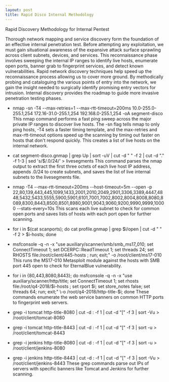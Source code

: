 ```yaml
---
layout: post
title: Rapid Disco Internal Methodology
---
```


Rapid Discovery Methodology for Internal Pentest

Thorough network mapping and service discovery form the foundation of an effective internal penetration test. Before attempting any exploitation, we must gain situational awareness of the expansive attack surface sprawling across client subnets, devices, and services. This reconnaissance phase involves sweeping the internal IP ranges to identify live hosts, enumerate open ports, banner grab to fingerprint services, and detect known vulnerabilities. Rapid network discovery techniques help speed up the reconnaissance process allowing us to cover more ground. By methodically probing and cataloguing the various points of entry into the network, we gain the insight needed to surgically identify promising entry vectors for intrusion. Internal discovery provides the roadmap to guide more invasive penetration testing phases.

- nmap \-sn \-T4 \-\-max\-retries=1 \-\-max\-rtt\-timeout=200ms 10.0\-255.0\-255.1,254 172.16\-31.0\-255.1,254 192.168.0\-255.1,254 \-oA segment\-disco
This nmap command performs a fast ping sweep across the major private IP ranges to discover live hosts. The -sn flag tells nmap to only ping hosts, -T4 sets a faster timing template, and the max-retries and max-rtt-timeout options speed up the scanning by timing out faster on hosts that don't respond quickly. This creates a list of live hosts on the internal network.

- cat segment\-disco.gnmap \| grep Up \| sort \-uV \| cut \-d " " \-f 2 \| cut \-d "." \-f 1-3 \| sed 's/$/.0\/24/' \> livesegments
This command parses the nmap output to extract the first three octets of each live host IP address, appends .0/24 to create subnets, and saves the list of live internal subnets to the livesegments file.

- nmap \-T4 \-\-max\-rtt\-timeout=200ms \-\-host\-timeout=5m \-\-open \-p 22,80,139,443,445,1099,1433,2001,2010,2049,2901,3306,3389,4447,4848,5432,5433,5555,5900,5901,6101,7001,7002,8002,8004,8008,8080,8089,8300,8443,8500,8501,8980,9001,9043,9060,9200,9990,9999,10000 \-\-stats\-every=10s
This scans each live subnet to check for common open ports and saves lists of hosts with each port open for further scanning.

- for i in $(cat scanports); do cat profile.gnmap \| grep $i/open \| cut \-d " " \-f 2 > $i-hosts; done
- msfconsole \-q \-n \-x "use auxiliary/scanner/smb/smb_ms17_010; set ConnectTimeout 1; set DCERPC::ReadTimeout 1; set threads 24; set RHOSTS file:/root/client/445-hosts ; run; exit;" \-o /root/client/ms17-010
This runs the MS17-010 Metasploit module against the hosts with SMB port 445 open to check for EternalBlue vulnerability.

- for i in {80,443,8080,8443}; do msfconsole \-q \-n \-x "use auxiliary/scanner/http/title; set ConnectTimeout 1; set rhosts file:/root/q4-2018/$i-hosts ; set rport $i; set store_notes false; set threads 64; run; exit;" \-o /root/q4-2018/http-title-$i; done
These commands enumerate the web service banners on common HTTP ports to fingerprint web servers.

- grep \-i tomcat http\-title\-8080 \| cut \-d : \-f 1 \| cut \-d "[" \-f 3 \| sort \-Vu > /root/client/tomcat\-8080
- grep \-i tomcat http\-title\-8443 \| cut \-d : \-f 1 \| cut \-d "[" \-f 3 \| sort \-u > /root/client/tomcat\-8443

- grep \-i jenkins http\-title\-8080 \| cut \-d : \-f 1 \| cut \-d "[" \-f 3 \| sort \-u > /root/client/jenkins\-8080
- grep \-i jenkins http\-title\-8443 \| cut \-d : \-f 1 \| cut \-d "[" \-f 3 \| sort \-Vu > /root/client/jenkins\-8443
These grep commands parse out IPs of servers with specific banners like Tomcat and Jenkins for further scanning.